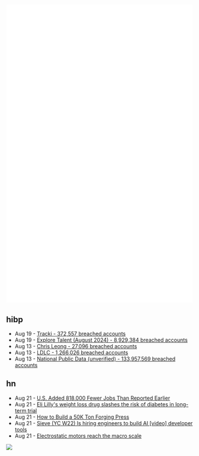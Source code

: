 ![Metrics](https://raw.githubusercontent.com/phixion/phixion/master/metrics.svg)

## hibp

<!--
for https://github.com/phixion/phixion/blob/main/.github/workflows/feeds.yml
-->
<!--START_SECTION:haveibeenpwnd-->
- Aug 19 - [Tracki - 372,557 breached accounts](https://haveibeenpwned.com/PwnedWebsites#Tracki)
- Aug 19 - [Explore Talent (August 2024) - 8,929,384 breached accounts](https://haveibeenpwned.com/PwnedWebsites#ExploreTalentAug2024)
- Aug 13 - [Chris Leong - 27,096 breached accounts](https://haveibeenpwned.com/PwnedWebsites#ChrisLeong)
- Aug 13 - [LDLC - 1,266,026 breached accounts](https://haveibeenpwned.com/PwnedWebsites#LDLC)
- Aug 13 - [National Public Data (unverified) - 133,957,569 breached accounts](https://haveibeenpwned.com/PwnedWebsites#NationalPublicData)
<!--END_SECTION:haveibeenpwnd-->

## hn

<!--
for https://github.com/phixion/phixion/blob/main/.github/workflows/feeds.yml
-->
<!--START_SECTION:hn-->
- Aug 21 - [U.S. Added 818,000 Fewer Jobs Than Reported Earlier](https://www.nytimes.com/2024/08/21/business/economy/us-jobs-economy.html)
- Aug 21 - [Eli Lilly's weight loss drug slashes the risk of diabetes in long-term trial](https://www.cnbc.com/2024/08/20/eli-lilly-weight-loss-drug-cuts-risk-of-developing-diabetes-in-trial.html)
- Aug 21 - [How to Build a 50K Ton Forging Press](https://www.construction-physics.com/p/how-to-build-a-50000-ton-forging)
- Aug 21 - [Sieve (YC W22) Is hiring engineers to build AI [video] developer tools](https://www.sievedata.com/)
- Aug 21 - [Electrostatic motors reach the macro scale](https://spectrum.ieee.org/electrostatic-motor)
<!--END_SECTION:hn-->

<!--
for https://yhype.me
-->
![](https://hit.yhype.me/github/profile?user_id=13013670)
